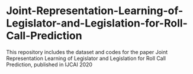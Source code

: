# Joint-Representation-Learning-of-Legislator-and-Legislation-for-Roll-Call-Prediction
This repository includes the dataset and codes for the paper Joint Representation Learning of Legislator and Legislation for Roll Call Prediction, published in IJCAI 2020
